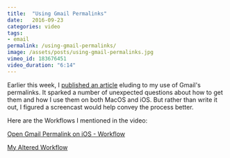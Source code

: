 ```yaml
---
title:  "Using Gmail Permalinks"
date:   2016-09-23
categories: video
tags:
- email
permalink: /using-gmail-permalinks/
image: /assets/posts/using-gmail-permalinks.jpg
vimeo_id: 183676451
video_duration: "6:14"
---
```

Earlier this week, I [published an article](http://joebuhlig.com/forget-third-party-email-apps/) eluding to my use of Gmail's permalinks. It sparked a number of unexpected questions about how to get them and how I use them on both MacOS and iOS. But rather than write it out, I figured a screencast would help convey the process better.
<!--more-->

Here are the Workflows I mentioned in the video:

[Open Gmail Permalink on iOS - Workflow](https://workflow.is/workflows/171d34ef202843ec9882f1cb9fcb6858)

[My Altered Workflow](https://workflow.is/workflows/3295578bd1564f388ff52d5ca1835418)
